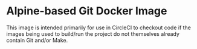 # Alpine-based Git Docker Image

This image is intended primarily for use in CircleCI to checkout code if the images being used to
build/run the project do not themselves already contain Git and/or Make.
